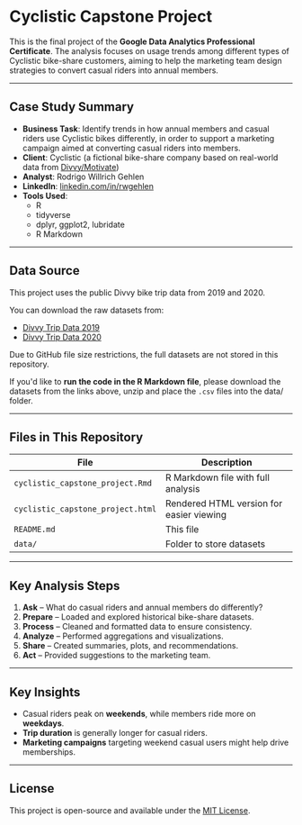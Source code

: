 # Cyclistic Capstone Project

This is the final project of the **Google Data Analytics Professional Certificate**. The analysis focuses on usage trends among different types of Cyclistic bike-share customers, aiming to help the marketing team design strategies to convert casual riders into annual members.

---

## Case Study Summary

- **Business Task**: Identify trends in how annual members and casual riders use Cyclistic bikes differently, in order to support a marketing campaign aimed at converting casual riders into members.
- **Client**: Cyclistic (a fictional bike-share company based on real-world data from [Divvy/Motivate](https://divvybikes.com/system-data))
- **Analyst**: Rodrigo Willrich Gehlen
- **LinkedIn**: [linkedin.com/in/rwgehlen](https://www.linkedin.com/in/rwgehlen/)
- **Tools Used**:  
  - R  
  - tidyverse  
  - dplyr, ggplot2, lubridate  
  - R Markdown

---

## Data Source

This project uses the public Divvy bike trip data from 2019 and 2020.

You can download the raw datasets from:

- [Divvy Trip Data 2019](https://divvy-tripdata.s3.amazonaws.com/Divvy_Trips_2019_Q1.zip)
- [Divvy Trip Data 2020](https://divvy-tripdata.s3.amazonaws.com/Divvy_Trips_2020_Q1.zip)

Due to GitHub file size restrictions, the full datasets are not stored in this repository.

If you'd like to **run the code in the R Markdown file**, please download the datasets from the links above, unzip and place the `.csv` files into the data/ folder.

---

## Files in This Repository

| File | Description |
|------|-------------|
| `cyclistic_capstone_project.Rmd` | R Markdown file with full analysis |
| `cyclistic_capstone_project.html` | Rendered HTML version for easier viewing |
| `README.md` | This file |
| `data/` | Folder to store datasets |

---

## Key Analysis Steps

1. **Ask** – What do casual riders and annual members do differently?
2. **Prepare** – Loaded and explored historical bike-share datasets.
3. **Process** – Cleaned and formatted data to ensure consistency.
4. **Analyze** – Performed aggregations and visualizations.
5. **Share** – Created summaries, plots, and recommendations.
6. **Act** – Provided suggestions to the marketing team.

---

## Key Insights

- Casual riders peak on **weekends**, while members ride more on **weekdays**.
- **Trip duration** is generally longer for casual riders.
- **Marketing campaigns** targeting weekend casual users might help drive memberships.

---

## License

This project is open-source and available under the [MIT License](LICENSE).
